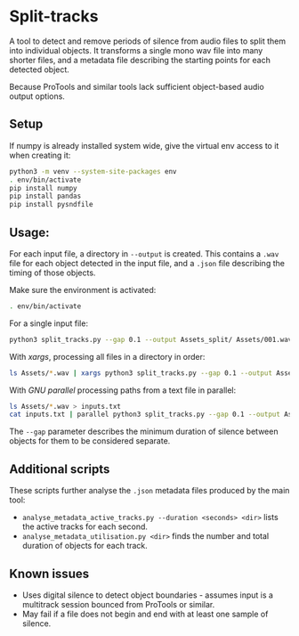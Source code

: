 # Split-tracks

A tool to detect and remove periods of silence from audio files to split them into individual
objects. It transforms a single mono wav file into many shorter files, and a metadata file
describing the starting points for each detected object.

Because ProTools and similar tools lack sufficient object-based audio output options.

## Setup

If numpy is already installed system wide, give the virtual env access to it when creating it:

```sh
python3 -m venv --system-site-packages env
. env/bin/activate
pip install numpy
pip install pandas
pip install pysndfile
```

## Usage:

For each input file, a directory in `--output` is created. This contains a `.wav` file for each
object detected in the input file, and a `.json` file describing the timing of those objects.

Make sure the environment is activated:

```sh
. env/bin/activate
```

For a single input file:

```sh
python3 split_tracks.py --gap 0.1 --output Assets_split/ Assets/001.wav
```

With _xargs_, processing all files in a directory in order:

```sh
ls Assets/*.wav | xargs python3 split_tracks.py --gap 0.1 --output Assets_split/
```

With _GNU parallel_ processing paths from a text file in parallel:

```sh
ls Assets/*.wav > inputs.txt
cat inputs.txt | parallel python3 split_tracks.py --gap 0.1 --output Assets_split/
```

The `--gap` parameter describes the minimum duration of silence between objects for them to be
considered separate.

## Additional scripts

These scripts further analyse the `.json` metadata files produced by the main tool:

 * `analyse_metadata_active_tracks.py --duration <seconds> <dir>` lists the active tracks for each second.
 * `analyse_metadata_utilisation.py <dir>` finds the number and total duration of objects for each track.

## Known issues

* Uses digital silence to detect object boundaries - assumes input is a multitrack session bounced
  from ProTools or similar.
* May fail if a file does not begin and end with at least one sample of silence.
